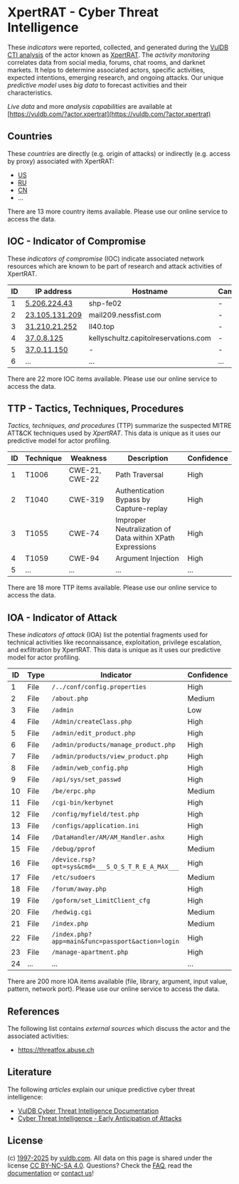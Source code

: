 # XpertRAT - Cyber Threat Intelligence

These _indicators_ were reported, collected, and generated during the [VulDB CTI analysis](https://vuldb.com/?kb.cti) of the actor known as [XpertRAT](https://vuldb.com/?actor.xpertrat). The _activity monitoring_ correlates data from social media, forums, chat rooms, and darknet markets. It helps to determine associated actors, specific activities, expected intentions, emerging research, and ongoing attacks. Our unique _predictive model_ uses _big data_ to forecast activities and their characteristics.

_Live data_ and more _analysis capabilities_ are available at [https://vuldb.com/?actor.xpertrat](https://vuldb.com/?actor.xpertrat)

## Countries

These _countries_ are directly (e.g. origin of attacks) or indirectly (e.g. access by proxy) associated with XpertRAT:

* [US](https://vuldb.com/?country.us)
* [RU](https://vuldb.com/?country.ru)
* [CN](https://vuldb.com/?country.cn)
* ...

There are 13 more country items available. Please use our online service to access the data.

## IOC - Indicator of Compromise

These _indicators of compromise_ (IOC) indicate associated network resources which are known to be part of research and attack activities of XpertRAT.

ID | IP address | Hostname | Campaign | Confidence
-- | ---------- | -------- | -------- | ----------
1 | [5.206.224.43](https://vuldb.com/?ip.5.206.224.43) | shp-fe02 | - | High
2 | [23.105.131.209](https://vuldb.com/?ip.23.105.131.209) | mail209.nessfist.com | - | High
3 | [31.210.21.252](https://vuldb.com/?ip.31.210.21.252) | ll40.top | - | High
4 | [37.0.8.125](https://vuldb.com/?ip.37.0.8.125) | kellyschultz.capitolreservations.com | - | High
5 | [37.0.11.150](https://vuldb.com/?ip.37.0.11.150) | - | - | High
6 | ... | ... | ... | ...

There are 22 more IOC items available. Please use our online service to access the data.

## TTP - Tactics, Techniques, Procedures

_Tactics, techniques, and procedures_ (TTP) summarize the suspected MITRE ATT&CK techniques used by _XpertRAT_. This data is unique as it uses our predictive model for actor profiling.

ID | Technique | Weakness | Description | Confidence
-- | --------- | -------- | ----------- | ----------
1 | T1006 | CWE-21, CWE-22 | Path Traversal | High
2 | T1040 | CWE-319 | Authentication Bypass by Capture-replay | High
3 | T1055 | CWE-74 | Improper Neutralization of Data within XPath Expressions | High
4 | T1059 | CWE-94 | Argument Injection | High
5 | ... | ... | ... | ...

There are 18 more TTP items available. Please use our online service to access the data.

## IOA - Indicator of Attack

These _indicators of attack_ (IOA) list the potential fragments used for technical activities like reconnaissance, exploitation, privilege escalation, and exfiltration by XpertRAT. This data is unique as it uses our predictive model for actor profiling.

ID | Type | Indicator | Confidence
-- | ---- | --------- | ----------
1 | File | `/../conf/config.properties` | High
2 | File | `/about.php` | Medium
3 | File | `/admin` | Low
4 | File | `/Admin/createClass.php` | High
5 | File | `/admin/edit_product.php` | High
6 | File | `/admin/products/manage_product.php` | High
7 | File | `/admin/products/view_product.php` | High
8 | File | `/admin/web_config.php` | High
9 | File | `/api/sys/set_passwd` | High
10 | File | `/be/erpc.php` | Medium
11 | File | `/cgi-bin/kerbynet` | High
12 | File | `/config/myfield/test.php` | High
13 | File | `/configs/application.ini` | High
14 | File | `/DataHandler/AM/AM_Handler.ashx` | High
15 | File | `/debug/pprof` | Medium
16 | File | `/device.rsp?opt=sys&cmd=___S_O_S_T_R_E_A_MAX___` | High
17 | File | `/etc/sudoers` | Medium
18 | File | `/forum/away.php` | High
19 | File | `/goform/set_LimitClient_cfg` | High
20 | File | `/hedwig.cgi` | Medium
21 | File | `/index.php` | Medium
22 | File | `/index.php?app=main&func=passport&action=login` | High
23 | File | `/manage-apartment.php` | High
24 | ... | ... | ...

There are 200 more IOA items available (file, library, argument, input value, pattern, network port). Please use our online service to access the data.

## References

The following list contains _external sources_ which discuss the actor and the associated activities:

* https://threatfox.abuse.ch

## Literature

The following _articles_ explain our unique predictive cyber threat intelligence:

* [VulDB Cyber Threat Intelligence Documentation](https://vuldb.com/?kb.cti)
* [Cyber Threat Intelligence - Early Anticipation of Attacks](https://www.scip.ch/en/?labs.20201022)

## License

(c) [1997-2025](https://vuldb.com/?kb.changelog) by [vuldb.com](https://vuldb.com/?kb.about). All data on this page is shared under the license [CC BY-NC-SA 4.0](https://creativecommons.org/licenses/by-nc-sa/4.0/). Questions? Check the [FAQ](https://vuldb.com/?kb.faq), read the [documentation](https://vuldb.com/?kb) or [contact us](https://vuldb.com/?contact)!
